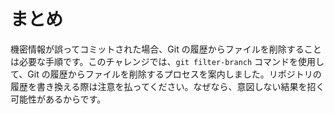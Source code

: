 # まとめ

機密情報が誤ってコミットされた場合、Git の履歴からファイルを削除することは必要な手順です。このチャレンジでは、`git filter-branch` コマンドを使用して、Git の履歴からファイルを削除するプロセスを案内しました。リポジトリの履歴を書き換える際は注意を払ってください。なぜなら、意図しない結果を招く可能性があるからです。
